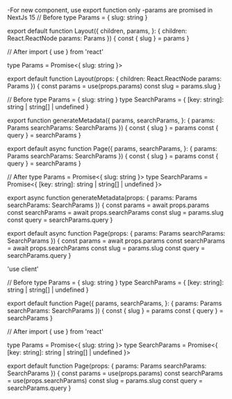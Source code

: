 -For new component, use export function only
-params are promised in NextJs 15
// Before
type Params = { slug: string }
 
export default function Layout({
  children,
  params,
}: {
  children: React.ReactNode
  params: Params
}) {
  const { slug } = params
}
 
// After
import { use } from 'react'
 
type Params = Promise<{ slug: string }>
 
export default function Layout(props: {
  children: React.ReactNode
  params: Params
}) {
  const params = use(props.params)
  const slug = params.slug
}

// Before
type Params = { slug: string }
type SearchParams = { [key: string]: string | string[] | undefined }
 
export function generateMetadata({
  params,
  searchParams,
}: {
  params: Params
  searchParams: SearchParams
}) {
  const { slug } = params
  const { query } = searchParams
}
 
export default async function Page({
  params,
  searchParams,
}: {
  params: Params
  searchParams: SearchParams
}) {
  const { slug } = params
  const { query } = searchParams
}
 
// After
type Params = Promise<{ slug: string }>
type SearchParams = Promise<{ [key: string]: string | string[] | undefined }>
 
export async function generateMetadata(props: {
  params: Params
  searchParams: SearchParams
}) {
  const params = await props.params
  const searchParams = await props.searchParams
  const slug = params.slug
  const query = searchParams.query
}
 
export default async function Page(props: {
  params: Params
  searchParams: SearchParams
}) {
  const params = await props.params
  const searchParams = await props.searchParams
  const slug = params.slug
  const query = searchParams.query
}

'use client'
 
// Before
type Params = { slug: string }
type SearchParams = { [key: string]: string | string[] | undefined }
 
export default function Page({
  params,
  searchParams,
}: {
  params: Params
  searchParams: SearchParams
}) {
  const { slug } = params
  const { query } = searchParams
}
 
// After
import { use } from 'react'
 
type Params = Promise<{ slug: string }>
type SearchParams = Promise<{ [key: string]: string | string[] | undefined }>
 
export default function Page(props: {
  params: Params
  searchParams: SearchParams
}) {
  const params = use(props.params)
  const searchParams = use(props.searchParams)
  const slug = params.slug
  const query = searchParams.query
}
